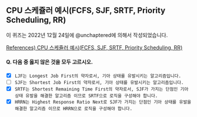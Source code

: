 ## CPU 스케쥴러 예시(FCFS, SJF, SRTF, Priority Scheduling, RR)

이 퀴즈는 2022년 12월 24일에 @unchaptered에 의해서 작성되었습니다.  

[References) CPU 스케쥴러 예시(FCFS, SJF, SRTF, Priority Scheduling, RR)](https://github.com/monthly-cs/2022-12/blob/main/CPU%20%EC%8A%A4%EC%BC%80%EC%A4%84%EB%A7%81/1.CPU%20%EC%8A%A4%EC%BC%80%EC%A5%B4%EB%9F%AC%20%EC%98%88%EC%8B%9C(FCFS%2C%20SJF%2C%20SRTF%2C%20Priority%20Scheduling%2C%20RR).md)


#### Q. 다음 중 옳지 않은 것을 모두 고르시오.

- [x] `LJF는 Longest Job First의 약자로서, 기아 상태를 유발시키는 알고리즘입니다.`
- [ ] `SJF는 Shortest Job First의 약자로서, 기아 상태를 유발시키는 알고리즘입니다.`
- [x] `SRTF는 Shortest Remaining Time First의 약자로서, SJF가 가지는 단점인 기아 상태 유발을 해결한 알고리즘 이므로 SRTF으로 로직을 구성해야 합니다.`
- [x] `HRRN는 Highest Response Ratio Next로 SJF가 가지는 단점인 기아 상태를 유발을 해결한 알고리즘 이므로 HRRN으로 로직을 구성해야 합니다.`
